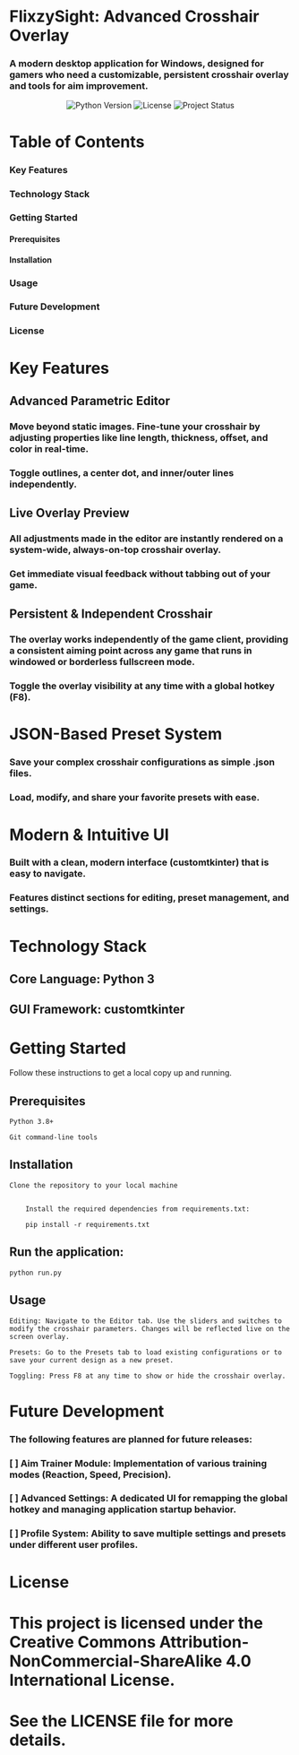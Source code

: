 # FlixzySight: Advanced Crosshair Overlay

### A modern desktop application for Windows, designed for gamers who need a customizable, persistent crosshair overlay and tools for aim improvement.

<p align="center">
<img src="https://img.shields.io/badge/python-3.8+-blue.svg" alt="Python Version">
<img src="https://img.shields.io/badge/license-CC--BY--NC--SA--4.0-lightgrey.svg" alt="License">
<img src="https://img.shields.io/badge/status-in--development-orange.svg" alt="Project Status">
</p>

# Table of Contents

### Key Features

### Technology Stack

### Getting Started

#### Prerequisites

 #### Installation

### Usage

### Future Development

### License

# Key Features

## Advanced Parametric Editor

### Move beyond static images. Fine-tune your crosshair by adjusting properties like line length, thickness, offset, and color in real-time.

  ### Toggle outlines, a center dot, and inner/outer lines independently.

## Live Overlay Preview

 ### All adjustments made in the editor are instantly rendered on a system-wide, always-on-top crosshair overlay.

  ### Get immediate visual feedback without tabbing out of your game.

   ## Persistent & Independent Crosshair

  ### The overlay works independently of the game client, providing a consistent aiming point across any game that runs in windowed or borderless fullscreen mode.

 ### Toggle the overlay visibility at any time with a global hotkey (F8).

# JSON-Based Preset System

### Save your complex crosshair configurations as simple .json files.

 ### Load, modify, and share your favorite presets with ease.

   # Modern & Intuitive UI

### Built with a clean, modern interface (customtkinter) that is easy to navigate.

### Features distinct sections for editing, preset management, and settings.

# Technology Stack

## Core Language: Python 3
## GUI Framework: customtkinter

# Getting Started

 Follow these instructions to get a local copy up and running.

## Prerequisites

    Python 3.8+

    Git command-line tools

## Installation

    Clone the repository to your local machine


        Install the required dependencies from requirements.txt:

        pip install -r requirements.txt

## Run the application:


    python run.py

## Usage

    Editing: Navigate to the Editor tab. Use the sliders and switches to modify the crosshair parameters. Changes will be reflected live on the screen overlay.

    Presets: Go to the Presets tab to load existing configurations or to save your current design as a new preset.

    Toggling: Press F8 at any time to show or hide the crosshair overlay.

# Future Development

### The following features are planned for future releases:

### [ ] Aim Trainer Module: Implementation of various training modes (Reaction, Speed, Precision).

### [ ] Advanced Settings: A dedicated UI for remapping the global hotkey and managing application startup behavior.

### [ ] Profile System: Ability to save multiple settings and presets under different user profiles.

# License

# This project is licensed under the Creative Commons Attribution-NonCommercial-ShareAlike 4.0 International License.

# See the LICENSE file for more details.

